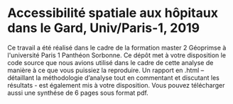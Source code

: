 # Accessibilité spatiale aux hôpitaux dans le Gard, Univ/Paris-1, 2019
Ce travail a été réalisé dans le cadre de la formation master 2 Géoprimse  à l'université Paris 1 Panthéon Sorbonne.  Ce dépôt met à votre disposition le code source que nous avions utilisé dans le cadre de cette analyse de manière à ce que vous puissiez la reproduire. Un rapport en .html – détaillant la méthodologie d’analyse tout en commentant et discutant les résultats - est également mis à votre disposition. Vous pouvez télécharger aussi une synthése de 6 pages sous format pdf.
